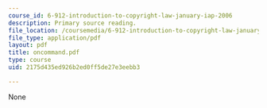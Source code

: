 ```yaml
---
course_id: 6-912-introduction-to-copyright-law-january-iap-2006
description: Primary source reading.
file_location: /coursemedia/6-912-introduction-to-copyright-law-january-iap-2006/2175d435ed926b2ed0ff5de27e3eebb3_oncommand.pdf
file_type: application/pdf
layout: pdf
title: oncommand.pdf
type: course
uid: 2175d435ed926b2ed0ff5de27e3eebb3

---
```

None